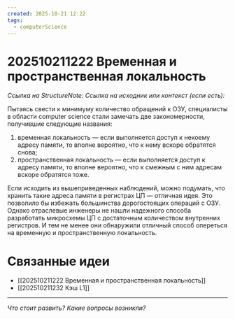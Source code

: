 ```yaml
---
created: 2025-10-21 12:22
tags:
  - computerScience
---
```

# 202510211222 Временная и пространственная локальность

*Ссылка на StructureNote:*
*Ссылка на исходник или контекст (если есть):*

Пытаясь свести к минимуму количество обращений к ОЗУ, специалисты в области computer science стали замечать две закономерности, получившие следующие названия:

1) временная локальность — если выполняется доступ к некоему адресу памяти, то вполне вероятно, что к нему вскоре обратятся снова;
2) пространственная локальность — если выполняется доступ к адресу памяти, то вполне вероятно, что к смежным с ним адресам вскоре обратятся тоже.

Если исходить из вышеприведенных наблюдений, можно подумать, что хранить такие адреса памяти в регистрах ЦП — отличная идея. Это позволило бы избежать большинства дорогостоящих операций с ОЗУ. Однако отраслевые инженеры не нашли надежного способа разработать микросхемы ЦП с достаточным количеством внутренних регистров. И тем не менее они обнаружили отличный способ опереться на временную и пространственную локальность.

# Связанные идеи

- [[202510211222 Временная и пространственная локальность]]
- [[202510211232 Кэш L1]]

---

*Что стоит развить? Какие вопросы возникли?*
